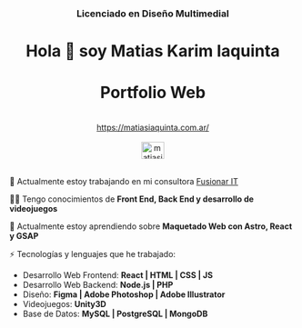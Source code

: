 <h3 align="center">Licenciado en Diseño Multimedial</h3>
<h1 align="center">Hola 👋 soy Matias Karim Iaquinta</h1>


<div align="center">
  <h1>Portfolio Web</h1><br />
  <a href="https://matiasiaquinta.com.ar/" target="_blank">https://matiasiaquinta.com.ar/</a>
  <br /><br />
<a href="https://linkedin.com/in/matiasiaquinta" target="blank"><img align="center" src="https://raw.githubusercontent.com/rahuldkjain/github-profile-readme-generator/master/src/images/icons/Social/linked-in-alt.svg" alt="matiasiaquinta" height="30" width="40" /></a>
</div>
<br>

🔭 Actualmente estoy trabajando en mi consultora [Fusionar IT](https://fusionarit.com.ar/)

👨‍💻 Tengo conocimientos de **Front End, Back End y desarrollo de videojuegos**

🌱 Actualmente estoy aprendiendo sobre **Maquetado Web con Astro, React y GSAP**

⚡ Tecnologías y lenguajes que he trabajado:

  - Desarrollo Web Frontend: **React | HTML | CSS | JS**
  - Desarrollo Web Backend: **Node.js | PHP**
  - Diseño: **Figma | Adobe Photoshop | Adobe Illustrator**
  - Videojuegos: **Unity3D**
  - Base de Datos: **MySQL | PostgreSQL | MongoDB**
